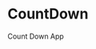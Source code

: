 # CountDown
 Count Down App
     
          
                                                     
                                                                
                                                  
                                    
                            
             
      
       
 
